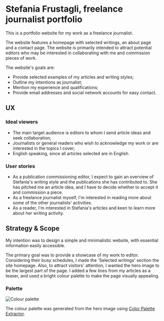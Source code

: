 # Stefania Frustagli, freelance journalist portfolio

This is a portfolio website for my work as a freelance journalist.

The website features a homepage with selected writings, an about page and a contact page. The website is primarily intended to attract potential editors who may be interested in collaborating with me and commission pieces of work.

The website's goals are:

- Provide selected examples of my articles and writing styles;
- Outline my intentions as journalist;
- Mention my experience and qualifications;
- Provide email addresses and social network accounts for easy contact.

## UX

### Ideal viewers

- The main target audience is editors to whom I send article ideas and seek collaboration;
- Journalists or general readers who wish to acknowledge my work or are interested in the topics I cover;
- English speaking, since all articles selected are in English.

### User stories

- As a publication commissioning editor, I expect to gain an overview of Stefania's writing style and the publications she has contributed to. She has pitched me an article idea, and I have to decide whether to accept it and commission a piece.
- As a freelance journalist myself, I'm interested in reading more about some of the other journalists' activities.
- As a reader, I'm interested in Stefania's articles and keen to learn more about her writing activity.

## Strategy & Scope

My intention was to design a simple and minimalistic website, with essential information easily accessible.

The primary goal was to provide a showcase of my work to editor. Considering their busy schedules, I made the 'Selected writings' section the site homepage. Also, to attract visitors' attention, I wanted the hero image to be the largest part of the page. I added a few lines from my articles as a teaser, and used a bright colour palette to make the page visually appealing.

### Palette

![Colour palette](https://i.ibb.co/GnDPVh0/Colour-palette.png "Colour palette")

The colour palette was generated from the hero image using [Color Palette Extractor](https://mdigi.tools/color-extractor/).
